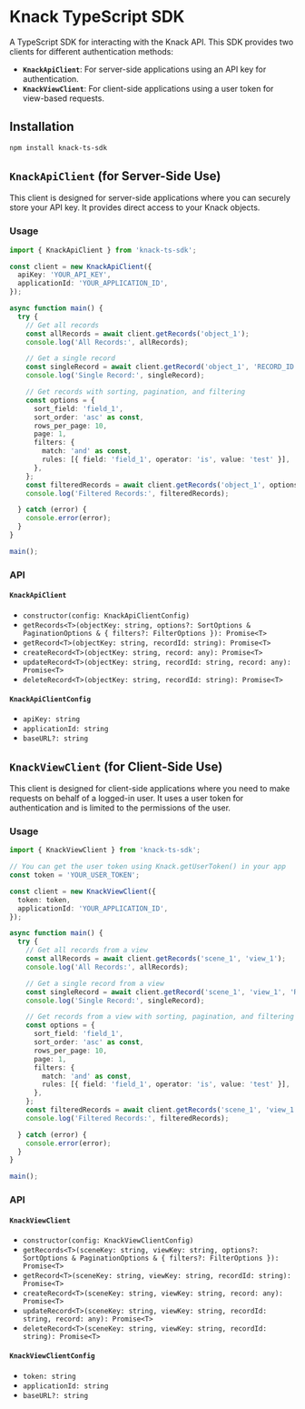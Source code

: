 # Knack TypeScript SDK

A TypeScript SDK for interacting with the Knack API. This SDK provides two clients for different authentication methods:

- **`KnackApiClient`**: For server-side applications using an API key for authentication.
- **`KnackViewClient`**: For client-side applications using a user token for view-based requests.

## Installation

```bash
npm install knack-ts-sdk
```

## `KnackApiClient` (for Server-Side Use)

This client is designed for server-side applications where you can securely store your API key. It provides direct access to your Knack objects.

### Usage

```typescript
import { KnackApiClient } from 'knack-ts-sdk';

const client = new KnackApiClient({
  apiKey: 'YOUR_API_KEY',
  applicationId: 'YOUR_APPLICATION_ID',
});

async function main() {
  try {
    // Get all records
    const allRecords = await client.getRecords('object_1');
    console.log('All Records:', allRecords);

    // Get a single record
    const singleRecord = await client.getRecord('object_1', 'RECORD_ID');
    console.log('Single Record:', singleRecord);

    // Get records with sorting, pagination, and filtering
    const options = {
      sort_field: 'field_1',
      sort_order: 'asc' as const,
      rows_per_page: 10,
      page: 1,
      filters: {
        match: 'and' as const,
        rules: [{ field: 'field_1', operator: 'is', value: 'test' }],
      },
    };
    const filteredRecords = await client.getRecords('object_1', options);
    console.log('Filtered Records:', filteredRecords);

  } catch (error) {
    console.error(error);
  }
}

main();
```

### API

#### `KnackApiClient`

- `constructor(config: KnackApiClientConfig)`
- `getRecords<T>(objectKey: string, options?: SortOptions & PaginationOptions & { filters?: FilterOptions }): Promise<T>`
- `getRecord<T>(objectKey: string, recordId: string): Promise<T>`
- `createRecord<T>(objectKey: string, record: any): Promise<T>`
- `updateRecord<T>(objectKey: string, recordId: string, record: any): Promise<T>`
- `deleteRecord<T>(objectKey: string, recordId: string): Promise<T>`

#### `KnackApiClientConfig`

- `apiKey: string`
- `applicationId: string`
- `baseURL?: string`

## `KnackViewClient` (for Client-Side Use)

This client is designed for client-side applications where you need to make requests on behalf of a logged-in user. It uses a user token for authentication and is limited to the permissions of the user.

### Usage

```typescript
import { KnackViewClient } from 'knack-ts-sdk';

// You can get the user token using Knack.getUserToken() in your app
const token = 'YOUR_USER_TOKEN';

const client = new KnackViewClient({
  token: token,
  applicationId: 'YOUR_APPLICATION_ID',
});

async function main() {
  try {
    // Get all records from a view
    const allRecords = await client.getRecords('scene_1', 'view_1');
    console.log('All Records:', allRecords);

    // Get a single record from a view
    const singleRecord = await client.getRecord('scene_1', 'view_1', 'RECORD_ID');
    console.log('Single Record:', singleRecord);

    // Get records from a view with sorting, pagination, and filtering
    const options = {
      sort_field: 'field_1',
      sort_order: 'asc' as const,
      rows_per_page: 10,
      page: 1,
      filters: {
        match: 'and' as const,
        rules: [{ field: 'field_1', operator: 'is', value: 'test' }],
      },
    };
    const filteredRecords = await client.getRecords('scene_1', 'view_1', options);
    console.log('Filtered Records:', filteredRecords);

  } catch (error) {
    console.error(error);
  }
}

main();
```

### API

#### `KnackViewClient`

- `constructor(config: KnackViewClientConfig)`
- `getRecords<T>(sceneKey: string, viewKey: string, options?: SortOptions & PaginationOptions & { filters?: FilterOptions }): Promise<T>`
- `getRecord<T>(sceneKey: string, viewKey: string, recordId: string): Promise<T>`
- `createRecord<T>(sceneKey: string, viewKey: string, record: any): Promise<T>`
- `updateRecord<T>(sceneKey: string, viewKey: string, recordId: string, record: any): Promise<T>`
- `deleteRecord<T>(sceneKey: string, viewKey: string, recordId: string): Promise<T>`

#### `KnackViewClientConfig`

- `token: string`
- `applicationId: string`
- `baseURL?: string`
